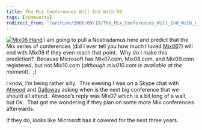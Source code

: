 ```yaml
---
title: The Mix Conferences Will End With 09
tags: [community]
redirect_from: "/archive/2006/09/19/The_Mix_Conferences_Will_End_With_09.aspx/"
---
```


[![Mix06
Hand](https://haacked.com/images/haacked_com/WindowsLiveWriter/TheMixConferencesWillEndWith09_14993/mix06_web_hand_thumb1.jpg)](https://haacked.com/images/haacked_com/WindowsLiveWriter/TheMixConferencesWillEndWith09_14993/mix06_web_hand3.jpg)
I am going to pull a Nostradamus here and predict that the Mix series of
conferences (did I ever tell you how much I loved
[Mix06](http://mix06.com/)?) will end with Mix09 if they even reach that
point.  Why do I make this prediction?  Because Microsoft has Mix07.com,
Mix08.com, and Mix09.com registered, but not Mix10.com (*although
mix010.com is available at the moment*).  ;)

I know, I’m being rather silly.  This evening I was on a Skype chat with
[Atwood](http://codinghorror.com/blog/) and
[Galloway](http://weblogs.asp.net/jgalloway/) asking when is the next
big conference that we should all attend.  Atwood’s reply was Mix07
which is a bit long of a wait, but Ok.  That got me wondering if they
plan on some more Mix conferences afterwards.

If they do, looks like Microsoft has it covered for the next three
years.

